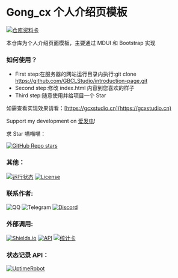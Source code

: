# Gong_cx 个人介绍页模板
[![仓库资料卡](https://github-readme-stats.vercel.app/api/pin/?username=GBCLStudio&repo=introduction-page&theme=default_repocard&show_owner=true)](https://github.com/GBCLStudio/introduction-page)

本仓库为个人介绍页面模板，主要通过 MDUI 和 Bootstrap 实现

### 如何使用？

- First step:在服务器的网站运行目录内执行:git clone https://github.com/GBCLStudio/introduction-page.git
- Second step:修改 index.html 内容到您喜欢的样子
- Third step:随意使用并给项目一个 Star

如需查看实现效果请看：[https://gcxstudio.cn](https://gcxstudio.cn)

Support my development on [爱发电](https://afdian.net/@GBCLStudio)!

求 Star 喵喵喵：

[![GitHub Repo stars](https://img.shields.io/github/stars/GBCLStudio/introduction-page?label=%E6%9C%AC%E4%BB%93%E5%BA%93%20Star%20%E6%95%B0&logo=Github&color=orange&style=for-the-badge&labelColor=blue)](https://github.com/GBCLStudio/introduction-page)

### 其他：

   [![运行状态](https://img.shields.io/website?down_color=red&labelColor=blue&down_message=Offline%20%7C%20%E4%B8%8B%E7%BA%BF&label=DEMO%20%E6%BC%94%E7%A4%BA%E9%A1%B5%E8%BF%90%E8%A1%8C%E7%8A%B6%E6%80%81&style=for-the-badge&up_color=green&up_message=Online%20%7C%20%E5%9C%A8%E7%BA%BF&url=https%3A%2F%2Fgcxstudio.cn)](https://gcxstudio.cn)   [![License](https://img.shields.io/github/license/GBCLStudio/introduction-page?color=orange&labelColor=blue&label=%E6%88%91%E4%BB%AC%E6%AD%A3%E5%9C%A8%E4%BD%BF%E7%94%A8&logo=GNU&style=for-the-badge)](https://www.gnu.org/licenses/gpl-3.0.html)

### 联系作者:

   ![QQ](https://img.shields.io/static/v1?label=%E8%85%BE%E8%AE%AF%20QQ&message=3175992523&color=orange&style=for-the-badge&labelColor=blue&logoColor=black&logo=Tencent%20QQ)   ![Telegram](https://img.shields.io/static/v1?label=Telegram&message=@Gong_cx&color=blue&style=for-the-badge&labelColor=green&logo=telegram)   [![Discord](https://img.shields.io/discord/879563083616489502?label=Discord%20%E6%9C%8D%E5%8A%A1%E5%99%A8&logo=discord&style=for-the-badge)](https://discord.com/channels/879563083616489502/)

### 外部调用:

   [![Shields.io](https://img.shields.io/static/v1?label=%E5%B0%8F%E5%8D%A1%E7%89%87&message=Shields.io&color=orange&labelColor=&style=for-the-badge&logo=Shields.io)](https://shields.io/)   [![API](https://img.shields.io/static/v1?label=%E4%BF%A1%E6%81%AF%E8%8E%B7%E5%8F%96%20API&message=Substats&color=orange&labelColor=&style=for-the-badge&logo=FastAPI&logoColor=brightgreen)](https://substats.spencerwoo.com/api.html)   [![统计卡](https://img.shields.io/static/v1?label=Github%20%E4%BF%A1%E6%81%AF%E7%BB%9F%E8%AE%A1%E5%8D%A1&message=GitHub%20Readme%20Stats&color=orange&labelColor=&style=for-the-badge&logo=Github)](https://github.com/anuraghazra/github-readme-stats)
   
### 状态记录 API：

 [![UptimeRobot](https://img.shields.io/static/v1?label=%E7%8A%B6%E6%80%81%E8%AE%B0%E5%BD%95%20API&message=UptimeRobot&color=orange&labelColor=&style=for-the-badge&logo=fastapi&logoColor=brightgreen)](https://uptimerobot.com/)
